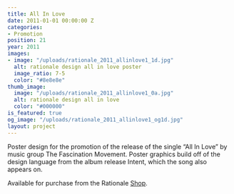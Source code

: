 ```yaml
---
title: All In Love
date: 2011-01-01 00:00:00 Z
categories:
- Promotion
position: 21
year: 2011
images:
- image: "/uploads/rationale_2011_allinlove1_1d.jpg"
  alt: rationale design all in love poster
  image_ratio: 7-5
  color: "#8e8e8e"
thumb_image:
  image: "/uploads/rationale_2011_allinlove1_0a.jpg"
  alt: rationale design all in love
  color: "#000000"
is_featured: true
og_image: "/uploads/rationale_2011_allinlove1_og1d.jpg"
layout: project
---
```


Poster design for the promotion of the release of the single “All In Love” by music group The Fascination Movement. Poster graphics build off of the design language from the album release Intent, which the song also appears on.

Available for purchase from the Rationale [Shop](https://rationale-design.com/shop/all-in-love-poster/).